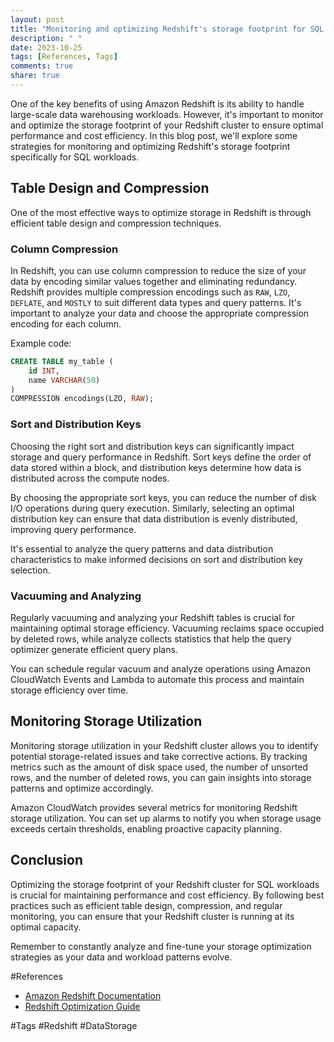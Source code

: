 ```yaml
---
layout: post
title: "Monitoring and optimizing Redshift's storage footprint for SQL workloads."
description: " "
date: 2023-10-25
tags: [References, Tags]
comments: true
share: true
---
```


One of the key benefits of using Amazon Redshift is its ability to handle large-scale data warehousing workloads. However, it's important to monitor and optimize the storage footprint of your Redshift cluster to ensure optimal performance and cost efficiency. In this blog post, we'll explore some strategies for monitoring and optimizing Redshift's storage footprint specifically for SQL workloads.

## Table Design and Compression

One of the most effective ways to optimize storage in Redshift is through efficient table design and compression techniques. 

### Column Compression

In Redshift, you can use column compression to reduce the size of your data by encoding similar values together and eliminating redundancy. Redshift provides multiple compression encodings such as `RAW`, `LZO`, `DEFLATE`, and `MOSTLY` to suit different data types and query patterns. It's important to analyze your data and choose the appropriate compression encoding for each column.

Example code:

```sql
CREATE TABLE my_table (
    id INT,
    name VARCHAR(50)
)
COMPRESSION encodings(LZO, RAW);
```

### Sort and Distribution Keys

Choosing the right sort and distribution keys can significantly impact storage and query performance in Redshift. Sort keys define the order of data stored within a block, and distribution keys determine how data is distributed across the compute nodes.

By choosing the appropriate sort keys, you can reduce the number of disk I/O operations during query execution. Similarly, selecting an optimal distribution key can ensure that data distribution is evenly distributed, improving query performance.

It's essential to analyze the query patterns and data distribution characteristics to make informed decisions on sort and distribution key selection.

### Vacuuming and Analyzing

Regularly vacuuming and analyzing your Redshift tables is crucial for maintaining optimal storage efficiency. Vacuuming reclaims space occupied by deleted rows, while analyze collects statistics that help the query optimizer generate efficient query plans.

You can schedule regular vacuum and analyze operations using Amazon CloudWatch Events and Lambda to automate this process and maintain storage efficiency over time.

## Monitoring Storage Utilization

Monitoring storage utilization in your Redshift cluster allows you to identify potential storage-related issues and take corrective actions. By tracking metrics such as the amount of disk space used, the number of unsorted rows, and the number of deleted rows, you can gain insights into storage patterns and optimize accordingly.

Amazon CloudWatch provides several metrics for monitoring Redshift storage utilization. You can set up alarms to notify you when storage usage exceeds certain thresholds, enabling proactive capacity planning.

## Conclusion

Optimizing the storage footprint of your Redshift cluster for SQL workloads is crucial for maintaining performance and cost efficiency. By following best practices such as efficient table design, compression, and regular monitoring, you can ensure that your Redshift cluster is running at its optimal capacity.

Remember to constantly analyze and fine-tune your storage optimization strategies as your data and workload patterns evolve.

#References
- [Amazon Redshift Documentation](https://docs.aws.amazon.com/redshift/latest/dg/c_best-practices-storage.htm)
- [Redshift Optimization Guide](https://aws.amazon.com/blogs/database/amazon-redshift-engineerings-advanced-table-design-playbook-distribution-styles-and-distribution-keys/)

#Tags
#Redshift #DataStorage